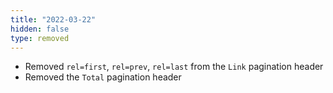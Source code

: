 ```yaml
---
title: "2022-03-22"
hidden: false
type: removed
---
```


* Removed `rel=first`, `rel=prev`, `rel=last` from the `Link` pagination header
* Removed the `Total` pagination header
